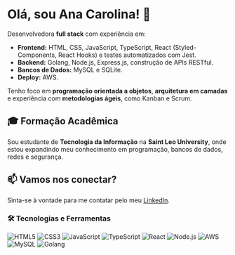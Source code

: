 # Olá, sou Ana Carolina! 👋

Desenvolvedora **full stack** com experiência em:
- **Frontend:** HTML, CSS, JavaScript, TypeScript, React (Styled-Components, React Hooks) e testes automatizados com Jest.
- **Backend:** Golang, Node.js, Express.js, construção de APIs RESTful.
- **Bancos de Dados:** MySQL e SQLite.
- **Deploy:** AWS.

Tenho foco em **programação orientada a objetos**, **arquitetura em camadas** e experiência com **metodologias ágeis**, como Kanban e Scrum.

## 🎓 Formação Acadêmica
Sou estudante de **Tecnologia da Informação** na **Saint Leo University**, onde estou expandindo meu conhecimento em programação, bancos de dados, redes e segurança.

## 📫 Vamos nos conectar?
Sinta-se à vontade para me contatar pelo meu [LinkedIn](https://www.linkedin.com/in/seu-linkedin).

### 🛠️ Tecnologias e Ferramentas
![HTML5](https://img.shields.io/badge/-HTML5-E34F26?logo=html5&logoColor=white&style=for-the-badge) 
![CSS3](https://img.shields.io/badge/-CSS3-1572B6?logo=css3&logoColor=white&style=for-the-badge) 
![JavaScript](https://img.shields.io/badge/-JavaScript-F7DF1E?logo=javascript&logoColor=black&style=for-the-badge) 
![TypeScript](https://img.shields.io/badge/-TypeScript-3178C6?logo=typescript&logoColor=white&style=for-the-badge) 
![React](https://img.shields.io/badge/-React-61DAFB?logo=react&logoColor=black&style=for-the-badge) 
![Node.js](https://img.shields.io/badge/-Node.js-339933?logo=node.js&logoColor=white&style=for-the-badge) 
![AWS](https://img.shields.io/badge/-AWS-232F3E?logo=amazon-aws&logoColor=white&style=for-the-badge) 
![MySQL](https://img.shields.io/badge/-MySQL-4479A1?logo=mysql&logoColor=white&style=for-the-badge)
![Golang](https://img.shields.io/badge/-Go-00ADD8?logo=go&logoColor=white&style=for-the-badge)
